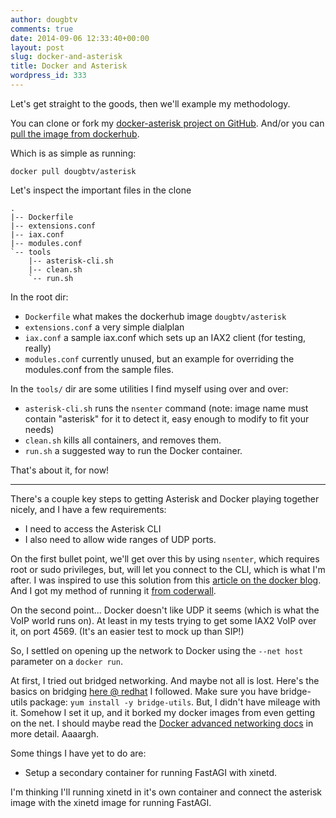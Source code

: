```yaml
---
author: dougbtv
comments: true
date: 2014-09-06 12:33:40+00:00
layout: post
slug: docker-and-asterisk
title: Docker and Asterisk
wordpress_id: 333
---
```


Let's get straight to the goods, then we'll example my methodology.

You can clone or fork my [docker-asterisk project on GitHub](https://github.com/dougbtv/docker-asterisk). And/or you can [pull the image from dockerhub](https://registry.hub.docker.com/u/dougbtv/asterisk/).

Which is as simple as running:

    docker pull dougbtv/asterisk

Let's inspect the important files in the clone

    .
    |-- Dockerfile
    |-- extensions.conf
    |-- iax.conf
    |-- modules.conf
    `-- tools
        |-- asterisk-cli.sh
        |-- clean.sh
        `-- run.sh

In the root dir:

* `Dockerfile` what makes the dockerhub image `dougbtv/asterisk`
* `extensions.conf` a very simple dialplan
* `iax.conf` a sample iax.conf which sets up an IAX2 client (for testing, really)
* `modules.conf` currently unused, but an example for overriding the modules.conf from the sample files.

In the `tools/` dir are some utilities I find myself using over and over:

* `asterisk-cli.sh` runs the `nsenter` command (note: image name must contain "asterisk" for it to detect it, easy enough to modify to fit your needs)
* `clean.sh` kills all containers, and removes them.
* `run.sh` a suggested way to run the Docker container.

That's about it, for now!

---

There's a couple key steps to getting Asterisk and Docker playing together nicely, and I have a few requirements:

* I need to access the Asterisk CLI
* I also need to allow wide ranges of UDP ports.

On the first bullet point, we'll get over this by using `nsenter`, which requires root or sudo privileges, but, will let you connect to the CLI, which is what I'm after. I was inspired to use this solution from this [article on the docker blog](http://blog.docker.com/2014/06/why-you-dont-need-to-run-sshd-in-docker/). And I got my method of running it [from coderwall](https://coderwall.com/p/xwbraq).

On the second point... Docker doesn't like UDP it seems (which is what the VoIP world runs on). At least in my tests trying to get some IAX2 VoIP over it, on port 4569. (It's an easier test to mock up than SIP!)

So, I settled on opening up the network to Docker using the `--net host` parameter on a `docker run`.

At first, I tried out bridged networking. And maybe not all is lost. Here's the basics on bridging [here @ redhat](https://access.redhat.com/documentation/en-US/Red_Hat_Enterprise_Linux/6/html/Deployment_Guide/s2-networkscripts-interfaces_network-bridge.html) I followed. Make sure you have bridge-utils package: `yum install -y bridge-utils`. But, I didn't have mileage with it. Somehow I set it up, and it borked my docker images from even getting on the net. I should maybe read the [Docker advanced networking docs](https://docs.docker.com/articles/networking/#building-your-own-bridge) in more detail. Aaaargh. 

Some things I have yet to do are:

* Setup a secondary container for running FastAGI with xinetd.

I'm thinking I'll running xinetd in it's own container and connect the asterisk image with the xinetd image for running FastAGI.